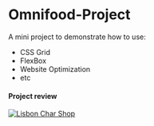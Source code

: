 # Omnifood-Project

A mini project to demonstrate how to use:
<ul>
  <li>CSS Grid</li>
  <li>FlexBox</li>
  <li>Website Optimization</li>
  <li>etc</li>
</ul>

#### Project review
[![Lisbon Char Shop](https://github.com/Matthew-Oduamafu/05-Design/blob/master/omifood.png?raw=true)](https://omnifood-testing-project.netlify.app/)
